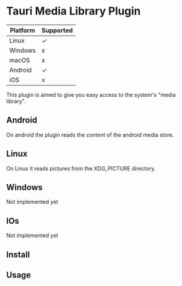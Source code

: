 # Tauri Media Library Plugin

| Platform | Supported |
| -------- | --------- |
| Linux    | ✓         |
| Windows  | x         |
| macOS    | x         |
| Android  | ✓         |
| iOS      | x         |

This plugin is aimed to give you easy access to the system's "media library".

## Android

On android the plugin reads the content of the android media store.

## Linux

On Linux it reads pictures from the XDG_PICTURE directory.

## Windows

Not implemented yet

## IOs

Not implemented yet

## Install

## Usage
